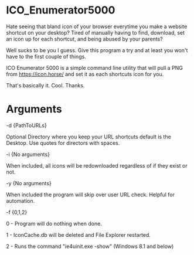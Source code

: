 # ICO_Enumerator5000
 Hate seeing that bland icon of your browser everytime you make a website shortcut on your desktop? Tired of manually having to find, download, set an icon up for each shortcut, and being abused by your parents?

Well sucks to be you I guess. Give this program a try and at least you won't have to the first couple of things.

ICO Enumerator 5000 is a simple command line utility that will pull a PNG from https://icon.horse/ and set it as each shortcuts icon for you.

That's basically it. Cool. Thanks.

# Arguments
-d {PathToURLs}

Optional Directory where you keep your URL shortcuts default is the Desktop. Use quotes for directors with spaces.

-i {No arguments}

When included, all icons will be redownloaded regardless of if they exist or not.

-y {No arguments}

When included the program will skip over user URL check. Helpful for automation.

-f {0,1,2}

0 - Program will do nothing when done.

1 - IconCache.db will be deleted and File Explorer restarted.

2 - Runs the command "ie4uinit.exe -show" (Windows 8.1 and below)
